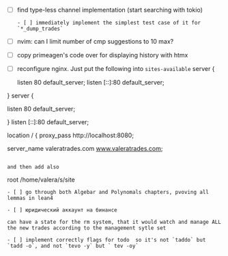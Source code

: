 - [ ] find type-less channel implementation (start searching with tokio)

      - [ ] immediately implement the simplest test case of it for `*_dump_trades`

- [ ] nvim: can I limit number of cmp suggestions to 10 max?

- [ ] copy primeagen's code over for displaying history with htmx

- [ ] reconfigure nginx. Just put the following into `sites-available`
server {

  listen 80 default_server;
  listen [::]:80 default_server;

} server {

  listen 80 default_server;

} listen [::]:80 default_server;


location / {
  proxy_pass http://localhost:8080;

server_name valeratrades.com www.valeratrades.com;
``` 

and then add also
```
root /home/valera/s/site
```
- [ ] go through both Algebar and Polynomals chapters, pvoving all lemmas in lean4

- [ ] юридический аккаунт на бинансе

can have a state for the rm system, that it would watch and manage ALL the new trades according to the management sytle set

- [ ] implement correctly flags for todo  so it's not `taddo` but `tadd -o`, and not `tevo -y` but ` tev -oy`
